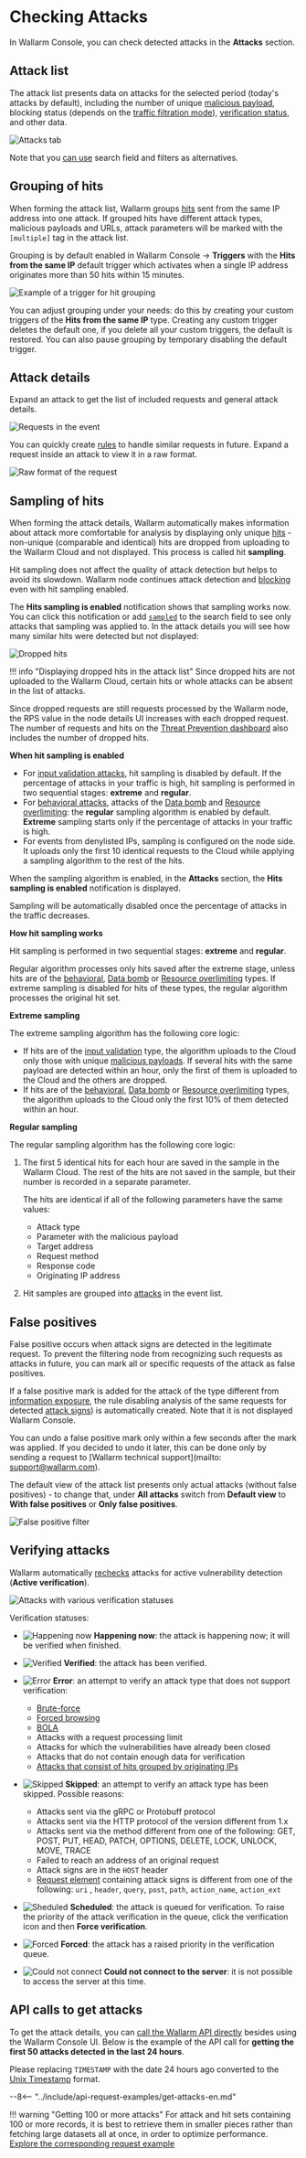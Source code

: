 [link-using-search]:    ../search-and-filters/use-search.md
[link-verify-attack]:   ../events/verify-attack.md
[img-attacks-tab]:      ../../images/user-guides/events/check-attack.png
[img-current-attacks]:  ../../images/glossary/attack-with-one-hit-example.png
[img-incidents-tab]:    ../../images/user-guides/events/incident-vuln.png
[img-show-falsepositive]: ../../images/user-guides/events/filter-for-falsepositive.png
[use-search]:             ../search-and-filters/use-search.md
[search-by-attack-status]: ../search-and-filters/use-search.md#search-attacks-by-the-action
[img-verification-statuses]:    ../../images/user-guides/events/attack-verification-statuses.png
[img-verify-attack]:            ../../images/user-guides/events/verify-attack.png
[img-verified-icon]:            ../../images/user-guides/events/verified.png
[img-error-icon]:               ../../images/user-guides/events/error.png#mini
[img-forced-icon]:              ../../images/user-guides/events/forced.png#mini
[img-sheduled-icon]:            ../../images/user-guides/events/sheduled.png#mini
[img-cloud-icon]:               ../../images/user-guides/events/cloud.png#mini
[img-skip-icon]:                ../../images/user-guides/events/skipped.png#mini
[img-happening-icon]:           ../../images/user-guides/events/happening.png#mini
[al-brute-force-attack]:      ../../attacks-vulns-list.md#brute-force-attack
[al-forced-browsing]:         ../../attacks-vulns-list.md#forced-browsing
[al-bola]:                    ../../attacks-vulns-list.md#broken-object-level-authorization-bola
[link-analyzing-attacks]:       analyze-attack.md
[img-false-attack]:             ../../images/user-guides/events/false-attack.png
[img-removed-attack-info]:      ../../images/user-guides/events/removed-attack-info.png
[link-check-attack]:        check-attack.md
[link-false-attack]:        false-attack.md
[img-analyze-attack]:       ../../images/user-guides/events/analyze-attack.png
[img-analyze-attack-raw]:   ../../images/user-guides/events/analyze-attack-raw.png
[img-current-attack]:       ../../images/user-guides/events/analyze-current-attack.png
[glossary-attack-vector]:   ../../glossary-en.md#malicious-payload

# Checking Attacks

In Wallarm Console, you can check detected attacks in the **Attacks** section.

## Attack list

The attack list presents data on attacks for the selected period (today's attacks by default), including the number of unique [malicious payload](../../glossary-en.md#malicious-payload), blocking status (depends on the [traffic filtration mode](../../admin-en/configure-wallarm-mode.md)),  [verification status](#verifying-attacks), and other data.

![Attacks tab][img-attacks-tab]

Note that you [can use][use-search] search field and filters as alternatives.

## Grouping of hits

When forming the attack list, Wallarm groups [hits](../../glossary-en.md#hit) sent from the same IP address into one attack. If grouped hits have different attack types, malicious payloads and URLs, attack parameters will be marked with the `[multiple]` tag in the attack list.

Grouping is by default enabled in Wallarm Console → **Triggers** with the **Hits from the same IP** default trigger which activates when a single IP address originates more than 50 hits within 15 minutes.

![Example of a trigger for hit grouping](../../images/user-guides/triggers/trigger-example-group-hits.png)

You can adjust grouping under your needs: do this by creating your custom triggers of the **Hits from the same IP** type. Creating any custom trigger deletes the default one, if you delete all your custom triggers, the default is restored. You can also pause grouping by temporary disabling the default trigger.

## Attack details

Expand an attack to get the list of included requests and general attack details.

![Requests in the event][img-analyze-attack]

You can quickly create [rules](../rules/rules.md) to handle similar requests in future. Expand a request inside an attack to view it in a raw format.

![Raw format of the request][img-analyze-attack-raw]

<!--## Analyze requests from denylisted IPs

[Denylisting](../../user-guides/ip-lists/overview.md) proves to be an effective defensive measure against high-volume attacks of different types. This is achieved by blocking requests at the earliest stage of processing. At the same time, it is equally important to gather comprehensive information on all blocked requests for further analysis.

Wallarm offers the ability to collect and display statistics regarding blocked requests from denylisted source IPs. This empowers you to evaluate the potency of attacks originating from denylisted IPs, and conduct precise analysis of the requests from these IPs, exploring various parameters.

!!! info "Feature availability"
    Feature is available starting from node version 4.8, for NGINX-based nodes. By default it is [enabled](../../admin-en/configure-parameters-en.md#wallarm_acl_export_enable).
    
In Wallarm, there are several ways for IP to get into the denylist. Depending on the way used, you will need to [search](../../user-guides/search-and-filters/use-search.md#search-by-attack-type) for the associated events using different tags/filters:

* You add it manually (in the **Attacks** section, use `blocked_source` search or `Blocked Source` filter)
* It performs a behavioral attack and is automatically denylisted by:
    * [API Abuse Prevention](../../api-abuse-prevention/overview.md) module (`api_abuse`, `account_takeover`, `scraping` and `security_crawlers` search keys, the appropriate **Type** filters)
    * [`Brute force`](../../admin-en/configuration-guides/protecting-against-bruteforce.md) trigger (`brute`, `Brute force`)
    * [`Forced browsing`](../../admin-en/configuration-guides/protecting-against-bruteforce.md) trigger (`dirbust`, `Forced browsing`)
    * [`BOLA`](../../admin-en/configuration-guides/protecting-against-bola.md) trigger (`bola`, `BOLA`)
    * `Number of malicious payloads` trigger (`multiple_payloads`, `Multiple payloads`)

The listed behavioral attacks can be detected only after accumulating certain statistics the required amount of which depends on the corresponding trigger thresholds. Thus, in the first stage, before denylisting, Wallarm collects this information but all requests are passed and displayed within the `Monitoring` events.

Once trigger thresholds are exceeded, malicious activity is considered to be detected, and Wallarm places the IP in the denylist, the node starts immediate blocking of all requests originating from them.

As soon as sending of information about requests from denylisted IPs is enabled, you will see `Blocked` requests from these IPs in the event list. This applies to manually denylisted IPs as well.

![Events related to denylisted IPs - sending data enabled](../../images/user-guides/events/events-denylisted-export-enabled.png)

Note that search/filters will display both `Monitoring` and - if sending information is enabled - `Blocked` events for each attack type. For manually denylisted IPs a `Monitoring` event never exists.

Within the `Blocked` events, use tags to switch to the reason of denylisting - BOLA settings, API Abuse Prevention, trigger or causing record in denylist.
-->

## Sampling of hits

When forming the attack details, Wallarm automatically makes information about attack more comfortable for analysis by displaying only unique [hits](../../about-wallarm/protecting-against-attacks.md#what-is-attack-and-what-are-attack-components) - non-unique (comparable and identical) hits are dropped from uploading to the Wallarm Cloud and not displayed. This process is called hit **sampling**.

Hit sampling does not affect the quality of attack detection but helps to avoid its slowdown. Wallarm node continues attack detection and [blocking](../../admin-en/configure-wallarm-mode.md#available-filtration-modes) even with hit sampling enabled.

The **Hits sampling is enabled** notification shows that sampling works now. You can click this notification or add [`sampled`](../search-and-filters/use-search.md#search-for-sampled-hits) to the search field to see only attacks that sampling was applied to. In the attack details you will see how many similar hits were detected but not displayed:

![Dropped hits](../../images/user-guides/events/bruteforce-dropped-hits.png)

!!! info "Displaying dropped hits in the attack list"
    Since dropped hits are not uploaded to the Wallarm Cloud, certain hits or whole attacks can be absent in the list of attacks.

Since dropped requests are still requests processed by the Wallarm node, the RPS value in the node details UI increases with each dropped request. The number of requests and hits on the [Threat Prevention dashboard](../dashboards/threat-prevention.md) also includes the number of dropped hits.

**When hit sampling is enabled**

* For [input validation attacks](../../about-wallarm/protecting-against-attacks.md#input-validation-attacks), hit sampling is disabled by default. If the percentage of attacks in your traffic is high, hit sampling is performed in two sequential stages: **extreme** and **regular**.
* For [behavioral attacks](../../about-wallarm/protecting-against-attacks.md#behavioral-attacks), attacks of the [Data bomb](../../attacks-vulns-list.md#data-bomb) and [Resource overlimiting](../../attacks-vulns-list.md#overlimiting-of-computational-resources): the **regular** sampling algorithm is enabled by default. **Extreme** sampling starts only if the percentage of attacks in your traffic is high.
* For events from denylisted IPs, sampling is configured on the node side. It uploads only the first 10 identical requests to the Cloud while applying a sampling algorithm to the rest of the hits.

When the sampling algorithm is enabled, in the **Attacks** section, the **Hits sampling is enabled** notification is displayed.

Sampling will be automatically disabled once the percentage of attacks in the traffic decreases.

**How hit sampling works**

Hit sampling is performed in two sequential stages: **extreme** and **regular**.

Regular algorithm processes only hits saved after the extreme stage, unless hits are of the [behavioral](../../about-wallarm/protecting-against-attacks.md#behavioral-attacks), [Data bomb](../../attacks-vulns-list.md#data-bomb) or [Resource overlimiting](../../attacks-vulns-list.md#overlimiting-of-computational-resources) types. If extreme sampling is disabled for hits of these types, the regular algorithm processes the original hit set.

**Extreme sampling**

The extreme sampling algorithm has the following core logic:

* If hits are of the [input validation](../../about-wallarm/protecting-against-attacks.md#input-validation-attacks) type, the algorithm uploads to the Cloud only those with unique [malicious payloads](../../about-wallarm/protecting-against-attacks.md#what-is-attack-and-what-are-attack-components). If several hits with the same payload are detected within an hour, only the first of them is uploaded to the Cloud and the others are dropped.
* If hits are of the [behavioral](../../about-wallarm/protecting-against-attacks.md#behavioral-attacks), [Data bomb](../../attacks-vulns-list.md#data-bomb) or [Resource overlimiting](../../attacks-vulns-list.md#overlimiting-of-computational-resources) types, the algorithm uploads to the Cloud only the first 10% of them detected within an hour.

**Regular sampling**

The regular sampling algorithm has the following core logic:

1. The first 5 identical hits for each hour are saved in the sample in the Wallarm Cloud. The rest of the hits are not saved in the sample, but their number is recorded in a separate parameter.

    The hits are identical if all of the following parameters have the same values:

    * Attack type
    * Parameter with the malicious payload
    * Target address
    * Request method
    * Response code
    * Originating IP address
2. Hit samples are grouped into [attacks](../../about-wallarm/protecting-against-attacks.md#what-is-attack-and-what-are-attack-components) in the event list.


## False positives

False positive occurs when attack signs are detected in the legitimate request. To prevent the filtering node from recognizing such requests as attacks in future, you can mark all or specific requests of the attack as false positives.

If a false positive mark is added for the attack of the type different from [information exposure](../../attacks-vulns-list.md#information-exposure), the rule disabling analysis of the same requests for detected [attack signs](../../about-wallarm/protecting-against-attacks.md#library-libproton)) is automatically created. Note that it is not displayed Wallarm Console.

<!--If a false positive mark is added for the incident with the [Information Exposure](../../attacks-vulns-list.md#information-exposure) attack type, the rule disabling analysis of the same requests for detected [vulnerability signs](../../about-wallarm/detecting-vulnerabilities.md#vulnerability-detection-methods) is automatically created.
-->
You can undo a false positive mark only within a few seconds after the mark was applied. If you decided to undo it later, this can be done only by sending a request to [Wallarm technical support](mailto: support@wallarm.com).

The default view of the attack list presents only actual attacks (without false positives) - to change that, under **All attacks** switch from **Default view** to **With false positives** or **Only false positives**.

![False positive filter](../../images/user-guides/events/filter-for-falsepositive.png)

## Verifying attacks

Wallarm automatically [rechecks](../../about-wallarm/detecting-vulnerabilities.md#active-threat-verification) attacks for active vulnerability detection (**Active verification**).

![Attacks with various verification statuses][img-verification-statuses]

Verification statuses:

* ![Happening now][img-happening-icon] **Happening now**: the attack is happening now; it will be verified when finished.
* ![Verified][img-verified-icon] **Verified**: the attack has been verified.
* ![Error][img-error-icon] **Error**: an attempt to verify an attack type that does not support verification:

    * [Brute-force][al-brute-force-attack]
    * [Forced browsing][al-forced-browsing]
    * [BOLA][al-bola]
    * Attacks with a request processing limit
    * Attacks for which the vulnerabilities have already been closed
    * Attacks that do not contain enough data for verification
    * [Attacks that consist of hits grouped by originating IPs](../../admin-en/configuration-guides/protecting-with-thresholds.md)

* ![Skipped][img-skip-icon] **Skipped**: an attempt to verify an attack type has been skipped. Possible reasons:

    * Attacks sent via the gRPC or Protobuff protocol
    * Attacks sent via the HTTP protocol of the version different from 1.x
    * Attacks sent via the method different from one of the following: GET, POST, PUT, HEAD, PATCH, OPTIONS, DELETE, LOCK, UNLOCK, MOVE, TRACE
    * Failed to reach an address of an original request
    * Attack signs are in the `HOST` header
    * [Request element](../rules/request-processing.md) containing attack signs is different from one of the following: `uri` , `header`, `query`, `post`, `path`, `action_name`, `action_ext`

* ![Sheduled][img-sheduled-icon] **Scheduled**: the attack is queued for verification. To raise the priority of the attack verification in the queue, click the verification icon and then **Force verification**.
* ![Forced][img-forced-icon] **Forced**: the attack has a raised priority in the verification queue.
* ![Could not connect][img-cloud-icon] **Could not connect to the server**: it is not possible to access the server at this time.

## API calls to get attacks

To get the attack details, you can [call the Wallarm API directly](../../api/overview.md) besides using the Wallarm Console UI. Below is the example of the API call for **getting the first 50 attacks detected in the last 24 hours**.

Please replacing `TIMESTAMP` with the date 24 hours ago converted to the [Unix Timestamp](https://www.unixtimestamp.com/) format.

--8<-- "../include/api-request-examples/get-attacks-en.md"

!!! warning "Getting 100 or more attacks"
    For attack and hit sets containing 100 or more records, it is best to retrieve them in smaller pieces rather than fetching large datasets all at once, in order to optimize performance. [Explore the corresponding request example](../../api/request-examples.md#get-a-large-number-of-attacks-100-and-more)
